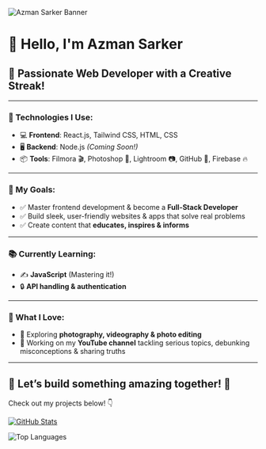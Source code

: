 ![Azman Sarker Banner](https://res.cloudinary.com/dvzvnbvmw/image/upload/v1745258057/ChatGPT_Image_Apr_21_2025_11_53_28_PM_zrsvt7.png)

# 👋 Hello, I'm **Azman Sarker**

## 🚀 Passionate Web Developer with a Creative Streak!

---

### 🔧 Technologies I Use:
- 💻 **Frontend**: React.js, Tailwind CSS, HTML, CSS
- 🖥️ **Backend**: Node.js _(Coming Soon!)_
- 📦 **Tools**: Filmora 🎬, Photoshop 🎨, Lightroom 📷, GitHub 🐙, Firebase 🔥

---

### 🎯 My Goals:
- ✅ Master frontend development & become a **Full-Stack Developer**
- ✅ Build sleek, user-friendly websites & apps that solve real problems
- ✅ Create content that **educates, inspires & informs**

---

### 📚 Currently Learning:
- ✍️ **JavaScript** (Mastering it!)
- 🔒 **API handling & authentication**

---

### 💼 What I Love:
- 📸 Exploring **photography, videography & photo editing**
- 🎥 Working on my **YouTube channel** tackling serious topics, debunking misconceptions & sharing truths

---

## 🚀 Let’s build something amazing together! 🌟  
Check out my projects below! 👇  

[![GitHub Stats](https://github-readme-stats.vercel.app/api?username=azmansarker00&show_icons=true&count_private=true&theme=radical)](https://github.com/azmansarker00)

![Top Languages](https://github-readme-stats.vercel.app/api/top-langs/?username=azmansarker00&layout=compact&theme=radical)
